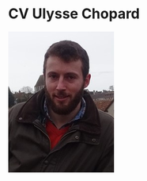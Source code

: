 # CV Ulysse Chopard

![photo](https://github.com/UlysseChopard/ulyssechopard.github.io/blob/6213a9df10b8ca567f052ba008d65f30f37ede1d/ulysse_chartres_mini.jpg)
